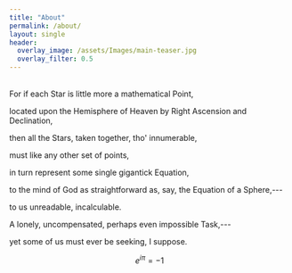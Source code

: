 ```yaml
---  
title: "About"
permalink: /about/
layout: single
header:
  overlay_image: /assets/Images/main-teaser.jpg
  overlay_filter: 0.5
---  
```

  <br>
   For if each Star is little more a mathematical Point,

located upon the Hemisphere of Heaven by Right Ascension and Declination,

then all the Stars, taken together, tho' innumerable,

must like any other set of points,

in turn represent some single gigantick Equation,

to the mind of God as straightforward as, say, the Equation of a Sphere,---

to us unreadable, incalculable.

A lonely, uncompensated, perhaps even impossible Task,---

yet some of us must ever be seeking, I suppose.

$$ e^{i\pi} = -1$$
  <br>

